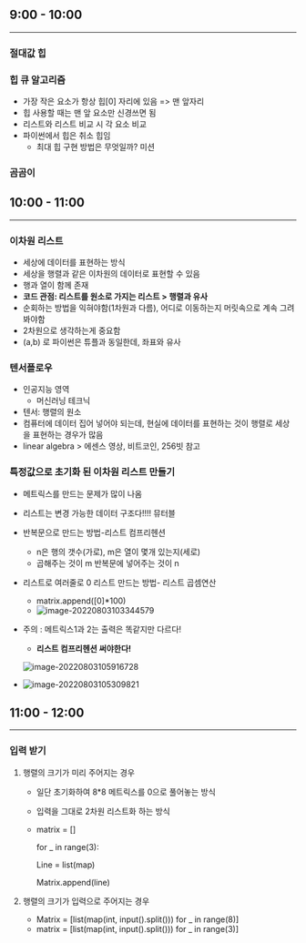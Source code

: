 ## 9:00 - 10:00

---

### 절대값 힙

### 힙 큐 알고리즘

* 가장 작은 요소가 항상  힙[0] 자리에 있음 => 맨 앞자리
* 힙 사용할 때는 맨 앞 요소만 신경쓰면 됨
* 리스트와 리스트 비교 시 각 요소 비교
* 파이썬에서 힙은 취소 힙임
  * 최대 힙 구현 방법은 무엇일까? 미션



### 곰곰이



## 10:00 - 11:00

---

### 이차원 리스트

* 세상에 데이터를 표현하는 방식 
* 세상을 행렬과 같은 이차원의 데이터로 표현할 수 있음
* 행과 열이 함께 존재 
* **코드 관점: 리스트를 원소로 가지는 리스트 > 행렬과 유사**
* 순회하는 방법을 익혀야함(1차원과 다름), 어디로 이동하는지 머릿속으로 계속 그려봐야함
* 2차원으로 생각하는게 중요함
* (a,b) 로 파이썬은 튜플과 동일한데, 좌표와 유사



### 텐서플로우 

* 인공지능 영역 
  * 머신러닝 테크닉 
* 텐서: 행렬의 원소
* 컴퓨터에 데이터 집어 넣어야 되는데, 현실에 데이터를 표현하는 것이 행렬로 세상을 표현하는 경우가 많음
* linear algebra > 에센스 영상, 비트코인, 256빗 참고



### 특정값으로 초기화 된 이차원 리스트 만들기 

* 메트릭스를 만드는 문제가 많이 나옴
* 리스트는 변경 가능한 데이터 구조다!!!! 뮤터블
* 반복문으로 만드는 방법-리스트 컴프리헨션
  * n은 행의 갯수(가로), m은 열이 몇개 있는지(세로)
  * 곱해주는 것이 m 반복문에 넣어주는 것이 n
* 리스트로 여러줄로 0 리스트 만드는 방법- 리스트 곱셈연산
  * matrix.append([0]*100)
  * ![image-20220803103344579](0803_알고리즘_7.assets/image-20220803103344579.png)



* 주의 : 메트릭스1과 2는 출력은 똑같지만 다르다!

  * **리스트 컴프리헨션 써야한다!** 

  ![image-20220803105916728](0803_알고리즘_7.assets/image-20220803105916728.png)

* ![image-20220803105309821](0803_알고리즘_7.assets/image-20220803105309821.png)



## 11:00 - 12:00

---

### 입력 받기 

1. 행렬의 크기가 미리 주어지는 경우 

   * 일단 초기화하여 8*8 메트릭스를 0으로 풀어놓는 방식

   * 입력을 그대로 2차원 리스트화 하는 방식

   * matrix = []

     for _ in range(3):

     Line = list(map)

     Matrix.append(line)

2. 행렬의 크기가 입력으로 주어지는 경우 

   * Matrix = [list(map(int, input().split()))  for _ in range(8)]
   * matrix =  [list(map(int, input().split()))  for _ in range(3)]

   





